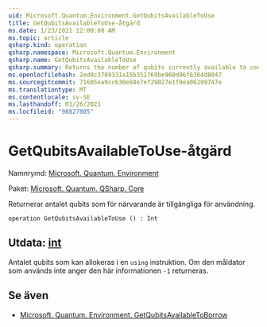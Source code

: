 ```yaml
---
uid: Microsoft.Quantum.Environment.GetQubitsAvailableToUse
title: GetQubitsAvailableToUse-åtgärd
ms.date: 1/23/2021 12:00:00 AM
ms.topic: article
qsharp.kind: operation
qsharp.namespace: Microsoft.Quantum.Environment
qsharp.name: GetQubitsAvailableToUse
qsharp.summary: Returns the number of qubits currently available to use.
ms.openlocfilehash: 2ed8c3789331a15b351769be960d06f6364d8047
ms.sourcegitcommit: 71605ea9cc630e84e7ef29027e1f0ea06299747e
ms.translationtype: MT
ms.contentlocale: sv-SE
ms.lasthandoff: 01/26/2021
ms.locfileid: "98827805"
---
```

# <a name="getqubitsavailabletouse-operation"></a>GetQubitsAvailableToUse-åtgärd

Namnrymd: [Microsoft. Quantum. Environment](xref:Microsoft.Quantum.Environment)

Paket: [Microsoft. Quantum. QSharp. Core](https://nuget.org/packages/Microsoft.Quantum.QSharp.Core)


Returnerar antalet qubits som för närvarande är tillgängliga för användning.

```qsharp
operation GetQubitsAvailableToUse () : Int
```


## <a name="output--int"></a>Utdata: [int](xref:microsoft.quantum.lang-ref.int)

Antalet qubits som kan allokeras i en `using` instruktion.
Om den måldator som används inte anger den här informationen `-1` returneras.

## <a name="see-also"></a>Se även

- [Microsoft. Quantum. Environment. GetQubitsAvailableToBorrow](xref:Microsoft.Quantum.Environment.GetQubitsAvailableToBorrow)